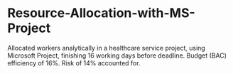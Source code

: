 # Resource-Allocation-with-MS-Project
Allocated workers analytically in a healthcare service project, using Microsoft Project, finishing 16  working days before deadline. Budget (BAC) efficiency of 16%. Risk of 14% accounted for.
